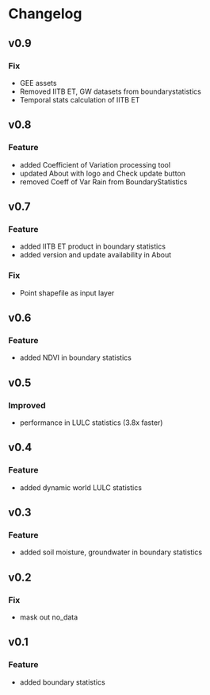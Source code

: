 # Changelog
## v0.9
### Fix
- GEE assets
- Removed IITB ET, GW datasets from boundarystatistics
- Temporal stats calculation of IITB ET
## v0.8
### Feature
- added Coefficient of Variation processing tool
- updated About with logo and Check update button
- removed Coeff of Var Rain from BoundaryStatistics
## v0.7
### Feature
- added IITB ET product in boundary statistics
- added version and update availability in About
### Fix
- Point shapefile as input layer
## v0.6
### Feature
- added NDVI in boundary statistics
## v0.5
### Improved
- performance in LULC statistics (3.8x faster)
## v0.4
### Feature
- added dynamic world LULC statistics
## v0.3
### Feature
- added soil moisture, groundwater in boundary statistics
## v0.2
### Fix
- mask out no_data
## v0.1
### Feature
- added boundary statistics